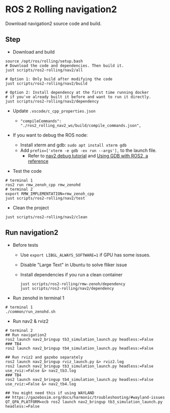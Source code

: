 # ROS 2 Rolling navigation2

Download navigation2 source code and build.

## Step

* Download and build

```shell
source /opt/ros/rolling/setup.bash
# Download the code and dependencies. Then build it.
just scripts/ros2-rolling/nav2/all

# Option 1: Only build after modifying the code
just scripts/ros2-rolling/nav2/build

# Option 2: Install dependency at the first time running docker
# if you've already built it before and want to run it directly.
just scripts/ros2-rolling/nav2/dependency
```

* Update `.vscode/c_cpp_properties.json`

  * `"compileCommands": "./ros2_rolling_nav2_ws/build/compile_commands.json",`

* If you want to debug the ROS node:
  * Install xterm and gdb: `sudo apt install xterm gdb`
  * Add `prefix=['xterm -e gdb -ex run --args'],` to the launch file.
    * Refer to [nav2 debug tutorial](https://docs.nav2.org/tutorials/docs/get_backtrace.html#from-nav2-bringup) and [Using GDB with ROS2, a reference](https://juraph.com/miscellaneous/ros2_and_gdb/)

* Test the code

```shell
# terminal 1
ros2 run rmw_zenoh_cpp rmw_zenohd
# terminal 2
export RMW_IMPLEMENTATION=rmw_zenoh_cpp
just scripts/ros2-rolling/nav2/test
```

* Clean the project

```shell
just scripts/ros2-rolling/nav2/clean
```

## Run navigation2

* Before tests
  * Use `export LIBGL_ALWAYS_SOFTWARE=1` if GPU has some issues.
  * Disable "Large Text" in Ubuntu to solve fliker issue
  * Install dependencies if you run a clean container

    ```shell
    just scripts/ros2-rolling/rmw-zenoh/dependency
    just scripts/ros2-rolling/nav2/dependency
    ```

* Run zenohd in terminal 1

```shell
# terminal 1
./common/run_zenohd.sh
```

* Run nav2 & rviz2

```shell
# terminal 2
## Run navigation2
ros2 launch nav2_bringup tb3_simulation_launch.py headless:=False
### TB4
ros2 launch nav2_bringup tb4_simulation_launch.py headless:=False

## Run rviz2 and gazebo separately
ros2 launch nav2_bringup rviz_launch.py &> rviz2.log
ros2 launch nav2_bringup tb3_simulation_launch.py headless:=False use_rviz:=False &> nav2_tb3.log
### TB4
ros2 launch nav2_bringup tb4_simulation_launch.py headless:=False use_rviz:=False &> nav2_tb4.log

## You might need this if using WAYLAND
## https://gazebosim.org/docs/harmonic/troubleshooting/#wayland-issues
QT_QPA_PLATFORM=xcb ros2 launch nav2_bringup tb3_simulation_launch.py headless:=False
```
